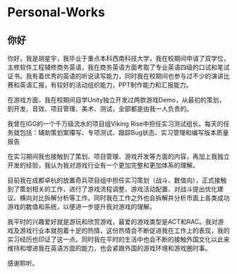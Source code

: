 # Personal-Works
## 你好
你好，我是胡星宇，我毕业于重点本科西南科技大学，我在校期间申请了双学位，主修软件工程辅修商务英语，我在商务英语方面考取了专业英语四级的口试和笔试证书。我有着优秀的英语的听说读写能力，同时我在校期间也参与过不少的演讲比赛和英语汇报，有较好的活动组织能力，PPT制作能力和汇报能力。<br>

在游戏方面，我在校期间自学Unity独立开发过两款游戏Demo，从最初的策划，到开发、音效、项目管理、美术、测试，全部都是由我一人负责的。<br>

我曾在IGG的一个千万级流水的项目组Viking Rise中担任实习测试组长。每天的任务就包括：辅助策划案攥写、专项测试、跟踪Bug状态、实习管理和编写版本质量报告<br>

在实习期间我也接触到了策划、项目管理、游戏开发等方面的内容，再加上我独立开发的经验，我认为我对游戏行业有一个更加完整和更加体系的理解。<br>

目前我在成都卓杭的放置奇兵项目组中担任实习策划（战斗、数值向），正式接触到了策划相关的工作，进行了游戏流程调整、游戏活动配置、对战斗提出优化建议、横向对比拆解分析等工作。同时我在工作之外也会拆解并分析市面上各类成功游戏的数值和系统，以便进一步提升我对游戏的理解。<br>

我平时的兴趣爱好就是游玩和欣赏游戏，最爱的游戏类型是ACT和RAC。我对游戏及游戏行业本就抱着十足的热情，这份热情会不断促进我在工作上的表现，我的实习经历也印证了这一点。同时我在平时的生活中也会不断的接触外国文化以此来维持和增进我在英语方面的能力，也会紧跟外国的游戏环境和游戏圈时事。<br>

感谢聆听。
